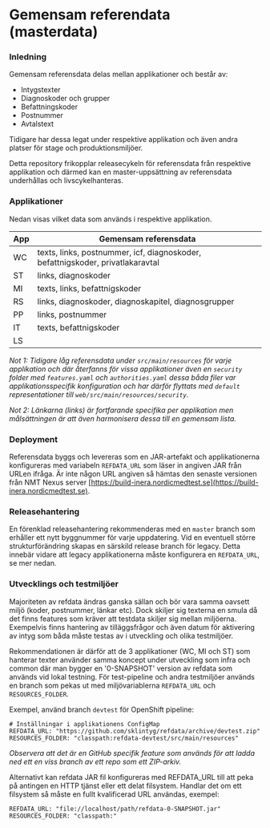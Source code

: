 # Gemensam referendata (masterdata)

### Inledning

Gemensam referensdata delas mellan applikationer och består av:

* Intygstexter
* Diagnoskoder och grupper
* Befattningskoder
* Postnummer
* Avtalstext

Tidigare har dessa legat under respektive applikation och även andra platser för stage och produktionsmiljöer.

Detta repository frikopplar releasecykeln för referensdata från respektive applikation och därmed kan en master-uppsättning av referensdata underhållas och livscykelhanteras.
     
### Applikationer

Nedan visas vilket data som används i respektive applikation.

| App | Gemensam referensdata |
| --- | --------------------- |
| WC  | texts, links, postnummer, icf, diagnoskoder, befattnigskoder, privatlakaravtal |
| ST | links,  diagnoskoder |
| MI | texts, links, befattnigskoder |
| RS | links, diagnoskoder, diagnoskapitel, diagnosgrupper |
| PP | links, postnummer |
| IT | texts, befattnigskoder |
| LS | |

_Not 1: Tidigare låg referensdata under `src/main/resources` för varje applikation och där återfanns för vissa applikationer även en `security` folder med `features.yaml` och `authorities.yaml` dessa båda filer var applikationsspecifik konfiguration och har därför flyttats med `default` representationer till `web/src/main/resources/security`._

_Not 2: Länkarna (links) är fortfarande specifika per applikation men målsättningen är att även harmonisera dessa till en gemensam lista._

### Deployment

Referensdata byggs och levereras som en JAR-artefakt och applikationerna konfigureras med variabeln `REFDATA_URL` som läser in angiven JAR från URLen ifråga. Är inte någon URL angiven så hämtas den senaste versionen från NMT Nexus server [https://build-inera.nordicmedtest.se](https://build-inera.nordicmedtest.se). 

### Releasehantering

En förenklad releasehantering rekommenderas med en `master` branch som erhåller ett nytt byggnummer för varje uppdatering. Vid en eventuell större strukturförändring skapas en särskild release branch för legacy. Detta innebär vidare att legacy applikationerna måste konfigurera en `REFDATA_URL`, se mer nedan.

### Utvecklings och testmiljöer

Majoriteten av refdata ändras ganska sällan och bör vara samma oavsett miljö (koder, postnummer, länkar etc). Dock skiljer sig texterna en smula då det finns features som kräver att testdata skiljer sig mellan miljöerna. Exempelvis finns hantering av tilläggsfrågor och även datum för aktivering av intyg som båda måste testas av i utveckling och olika testmiljöer. 

Rekommendationen är därför att de 3 applikationer (WC, MI och ST) som hanterar texter använder samma koncept under utveckling som infra och common där man bygger en '0-SNAPSHOT' version av refdata som används vid lokal testning. För test-pipeline och andra testmiljöer används en branch som pekas ut med miljövariablerna `REFDATA_URL` och `RESOURCES_FOLDER`.

Exempel, använd branch `devtest` för OpenShift pipeline:

	# Inställningar i applikationens ConfigMap
	REFDATA_URL: "https://github.com/sklintyg/refdata/archive/devtest.zip"
	RESOURCES_FOLDER: "classpath:refdata-devtest/src/main/resources"

_Observera att det är en GitHub specifik feature som används för att ladda ned ett en viss branch av ett repo som ett ZIP-arkiv._

Alternativt kan refdata JAR fil konfigureras med REFDATA_URL till att peka på antingen en HTTP tjänst eller ett delat filsystem. Handlar det om ett filsystem så måste en fullt kvalificerad URL användas, exempel:
	
	REFDATA_URL: "file://localhost/path/refdata-0-SNAPSHOT.jar"
	RESOURCES_FOLDER: "classpath:"

	 